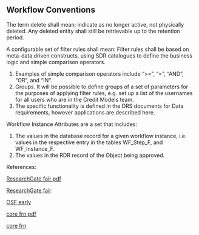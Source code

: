 ## Workflow Conventions
   
The term delete shall mean: indicate as no longer active, not physically deleted.  Any deleted entity shall still be retrievable up to the retention period.

A configurable set of filter rules shall mean: Filter rules shall be based on meta-data driven constructs, using SDR catalogues to define the business logic and simple comparison operators. 
1.	Examples of simple comparison operators include “>=”, “=”, “AND”, “OR”, and “IN”. 
2.	Groups. It will be possible to define groups of a set of parameters for the purposes of applying filter rules, e.g. set up a list of the usernames for all users who are in the Credit Models team.
3.	The specific functionality is defined in the DRS documents for Data requirements, however applications are described here.

Workflow Instance Attributes are a set that includes:
1.	The values in the database record for a given workflow instance, i.e. values in the respective entry in the tables WF_Step_F, and WF_Instance_F.
2.	The values in the RDR record of the Object being approved.



References:

   
[ResearchGate fair pdf](https://www.researchgate.net/profile/Tim-Xiao/publication/369899263_Futures_Fair_Value_Model/links/6431cc06609c170a1302eba0/Futures-Fair-Value-Model.pdf)
   
[ResearchGate fair](https://www.researchgate.net/publication/369899263_Futures_Fair_Value_Model)

[OSF early](https://osf.io/kapm3/download)

[core frn pdf](https://core.ac.uk/download/534868267.pdf)

[core frn](https://core.ac.uk/works/126056982)
   

